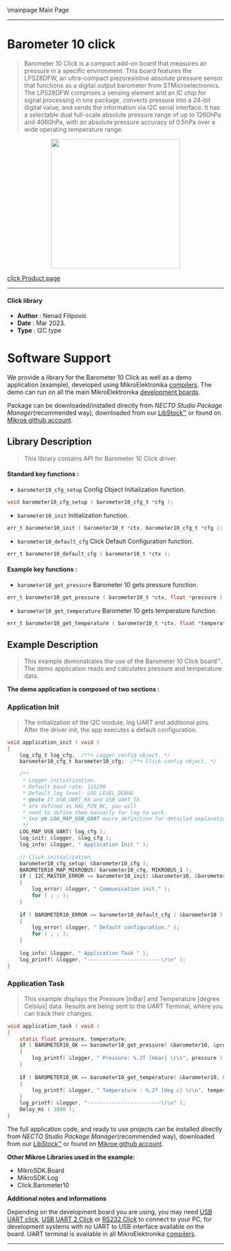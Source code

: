 \mainpage Main Page

---
# Barometer 10 click

> Barometer 10 Click is a compact add-on board that measures air pressure in a specific environment. 
> This board features the LPS28DFW, an ultra-compact piezoresistive absolute pressure sensor 
> that functions as a digital output barometer from STMicroelectronics. 
> The LPS28DFW comprises a sensing element and an IC chip for signal processing in one package, 
> converts pressure into a 24-bit digital value, and sends the information via I2C serial interface. 
> It has a selectable dual full-scale absolute pressure range of up to 1260hPa and 4060hPa, 
> with an absolute pressure accuracy of 0.5hPa over a wide operating temperature range.

<p align="center">
  <img src="https://download.mikroe.com/images/click_for_ide/barometer10_click.png" height=300px>
</p>

[click Product page](https://www.mikroe.com/barometer-10-click)

---


#### Click library

- **Author**        : Nenad Filipovic
- **Date**          : Mar 2023.
- **Type**          : I2C type


# Software Support

We provide a library for the Barometer 10 Click
as well as a demo application (example), developed using MikroElektronika
[compilers](https://www.mikroe.com/necto-studio).
The demo can run on all the main MikroElektronika [development boards](https://www.mikroe.com/development-boards).

Package can be downloaded/installed directly from *NECTO Studio Package Manager*(recommended way), downloaded from our [LibStock&trade;](https://libstock.mikroe.com) or found on [Mikroe github account](https://github.com/MikroElektronika/mikrosdk_click_v2/tree/master/clicks).

## Library Description

> This library contains API for Barometer 10 Click driver.

#### Standard key functions :

- `barometer10_cfg_setup` Config Object Initialization function.
```c
void barometer10_cfg_setup ( barometer10_cfg_t *cfg );
```

- `barometer10_init` Initialization function.
```c
err_t barometer10_init ( barometer10_t *ctx, barometer10_cfg_t *cfg );
```

- `barometer10_default_cfg` Click Default Configuration function.
```c
err_t barometer10_default_cfg ( barometer10_t *ctx );
```

#### Example key functions :

- `barometer10_get_pressure` Barometer 10 gets pressure function.
```c
err_t barometer10_get_pressure ( barometer10_t *ctx, float *pressure )
```

- `barometer10_get_temperature` Barometer 10 gets temperature function.
```c
err_t barometer10_get_temperature ( barometer10_t *ctx, float *temperature );
```

## Example Description

> This example demonstrates the use of the Barometer 10 Click board™.
> The demo application reads and calculates pressure and temperature data.

**The demo application is composed of two sections :**

### Application Init

> The initialization of the I2C module, log UART and additional pins.
> After the driver init, the app executes a default configuration.

```c
void application_init ( void ) 
{
    log_cfg_t log_cfg;  /**< Logger config object. */
    barometer10_cfg_t barometer10_cfg;  /**< Click config object. */

    /** 
     * Logger initialization.
     * Default baud rate: 115200
     * Default log level: LOG_LEVEL_DEBUG
     * @note If USB_UART_RX and USB_UART_TX 
     * are defined as HAL_PIN_NC, you will 
     * need to define them manually for log to work. 
     * See @b LOG_MAP_USB_UART macro definition for detailed explanation.
     */
    LOG_MAP_USB_UART( log_cfg );
    log_init( &logger, &log_cfg );
    log_info( &logger, " Application Init " );

    // Click initialization.
    barometer10_cfg_setup( &barometer10_cfg );
    BAROMETER10_MAP_MIKROBUS( barometer10_cfg, MIKROBUS_1 );
    if ( I2C_MASTER_ERROR == barometer10_init( &barometer10, &barometer10_cfg ) ) 
    {
        log_error( &logger, " Communication init." );
        for ( ; ; );
    }
    
    if ( BAROMETER10_ERROR == barometer10_default_cfg ( &barometer10 ) )
    {
        log_error( &logger, " Default configuration." );
        for ( ; ; );
    }
    
    log_info( &logger, " Application Task " );
    log_printf( &logger, "------------------------\r\n" );
}
```

### Application Task

> This example displays the Pressure [mBar] and Temperature [degree Celsius] data.
> Results are being sent to the UART Terminal, where you can track their changes.

```c
void application_task ( void ) 
{
    static float pressure, temperature;
    if ( BAROMETER10_OK == barometer10_get_pressure( &barometer10, &pressure ) )
    {
        log_printf( &logger, " Pressure: %.2f [mbar] \r\n", pressure );
    }
    
    if ( BAROMETER10_OK == barometer10_get_temperature( &barometer10, &temperature ) )
    {
        log_printf( &logger, " Temperature : %.2f [deg c] \r\n", temperature );
    }
    log_printf( &logger, "------------------------\r\n" );
    Delay_ms ( 1000 );
}
```

The full application code, and ready to use projects can be installed directly from *NECTO Studio Package Manager*(recommended way), downloaded from our [LibStock&trade;](https://libstock.mikroe.com) or found on [Mikroe github account](https://github.com/MikroElektronika/mikrosdk_click_v2/tree/master/clicks).

**Other Mikroe Libraries used in the example:**

- MikroSDK.Board
- MikroSDK.Log
- Click.Barometer10

**Additional notes and informations**

Depending on the development board you are using, you may need
[USB UART click](https://www.mikroe.com/usb-uart-click),
[USB UART 2 Click](https://www.mikroe.com/usb-uart-2-click) or
[RS232 Click](https://www.mikroe.com/rs232-click) to connect to your PC, for
development systems with no UART to USB interface available on the board. UART
terminal is available in all MikroElektronika
[compilers](https://shop.mikroe.com/compilers).

---
